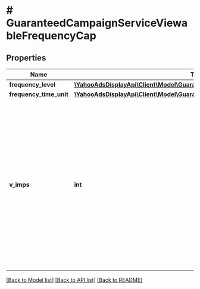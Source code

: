 # # GuaranteedCampaignServiceViewableFrequencyCap

## Properties

Name | Type | Description | Notes
------------ | ------------- | ------------- | -------------
**frequency_level** | [**\YahooAdsDisplayApi\Client\Model\GuaranteedCampaignServiceFrequencyLevel**](GuaranteedCampaignServiceFrequencyLevel.md) |  | [optional]
**frequency_time_unit** | [**\YahooAdsDisplayApi\Client\Model\GuaranteedCampaignServiceFrequencyTimeUnit**](GuaranteedCampaignServiceFrequencyTimeUnit.md) |  | [optional]
**v_imps** | **int** | &lt;div lang&#x3D;\&quot;ja\&quot;&gt; 同一ユーザに対する広告の最大ビューアブルインプレッション数です。&lt;br&gt; このフィールドは、レスポンスの際に返却されますが、リクエストの際には無視されます。 &lt;/div&gt; &lt;div lang&#x3D;\&quot;en\&quot;&gt; Maximum number of ad viewable impressions to same user.&lt;br&gt; Although this field will be returned in the response, it will be ignored on input. &lt;/div&gt; | [optional]

[[Back to Model list]](../../README.md#models) [[Back to API list]](../../README.md#endpoints) [[Back to README]](../../README.md)
